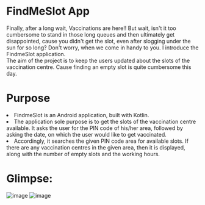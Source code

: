 # FindMeSlot App
Finally, after a long wait, Vaccinations are here!! But wait, isn't it too cumbersome to stand in those long queues and then ultimately get disappointed, cause you didn't get the slot, even after slogging under the sun for so long? Don't worry, when we come in handy to you. I introduce the FindmeSlot application.<br>
The aim of the project is to keep the users updated about the slots of the vaccination centre. Cause finding an empty slot is quite cumbersome this day.
# Purpose
<li>FindmeSlot is an Android application, built with Kotlin.</li><li>The application sole purpose is to get the slots of the vaccination centre available. It asks the user for the PIN code of his/her area, followed by asking the date, on which the user would like to get vaccinated.</li><li> Accordingly, it searches the given PIN code area for available slots. If there are any vaccination centres in the given area, then it is displayed, along with the number of empty slots and the working hours.</li>

# Glimpse:
![image](https://user-images.githubusercontent.com/56694152/124357546-b56d0700-dc39-11eb-9c34-8228a955e4c8.png)
![image](https://user-images.githubusercontent.com/56694152/124357557-c1f15f80-dc39-11eb-8a87-4a7ff0de6bcf.png)

